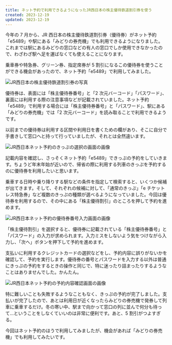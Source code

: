 ```yaml
---
title: ネット予約で利用できるようになったJR西日本の株主優待鉄道割引券を使う
created: 2023-12-19
updated: 2023-12-19
---
```


今年の 7 月から、JR 西日本の株主優待鉄道割引券（優待券）がネット予約「e5489」や駅にある「みどりの券売機」でも利用できるようになりました。これまでは駅にあるみどりの窓口などの有人の窓口でしか使用できなかったので、わざわざ駅へ足を運ばなくても使えることになります。

乗車券や特急券、グリーン券、指定席券が 5 割引になるこの優待券を使うことができる機会があったので、ネット予約「e5489」で利用してみました。

![JR西日本の株主優待鉄道割引券の写真](1adc6a9f-b720-4190-9095-1746bf1f7d00)

優待券は、表面には「株主優待券番号」と「2 次元バーコード」「パスワード」、裏面には利用する際の注意事項などが記載されていました。ネット予約「e5489」で利用する場合には「株主優待券番号」と「パスワード」、駅にある「みどりの券売機」では「2 次元バーコード」を読み取ることで利用できるようです。

以前までの優待券は利用する区間や利用日を書くための欄があり、そこに自分で手書きして窓口へと持って行っていましたが、それとは全然違います。

![JR西日本ネット予約のきっぷの選択の画面の画像](45bd2c91-3948-47ce-2cb5-238ffc967300)

記載内容を確認し、さっそくネット予約「e5489」できっぷの予約をしていきます。ちょうど年末年始が近いので、帰省の際に利用する列車のきっぷを予約するのに優待券を利用したいと思います。

乗車する日時や乗り降りする駅などの条件を指定して検索すると、いくつか候補が出てきます。そして、それぞれの候補に対して、「通常のきっぷ」「e チケットレス特急券」など複数のきっぷの種類が選べるようになっていました。今回は優待券を利用するので、その中にある「株主優待割引」のところを押して予約を進めます。

![JR西日本ネット予約の優待券番号入力画面の画像](12f0890c-b61e-4181-6fdf-8fb8ea1ac000)

「株主優待割引」を選択すると、優待券に記載されている「株主優待券番号」と「パスワード」の入力が求められます。入力ミスをしないよう気をつけながら入力し、「次へ」ボタンを押下して予約を進めます。

支払いに利用するクレジットカードの選択などをし、予約内容に誤りがないかを確認して、予約を実行します。優待券の番号とパスワードを入力する以外は普通にきっぷの予約をするときの操作と同じで、特に迷ったり詰まったりするようなことはありませんでした。かんたん。

![JR西日本ネット予約の予約内容確認画面の画像](aaf27727-45c6-4704-5c1a-6aecbbae3f00)

特に難しいことも失敗するようなこともなく、きっぷの予約が完了しました。支払いが完了したので、あとは利用日が近くなったらみどりの券売機で発券して列車に乗車するだけ。冬の寒い中、駅まで向かって窓口の列に並んで何分も待って…ということをしなくていいのは非常に便利です。あと、5 割引がつよすぎる。

今回はネット予約のほうで利用してみましたが、機会があれば「みどりの券売機」でも利用してみたいです。


